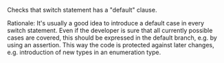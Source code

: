 Checks that switch statement has a \"default\" clause.

Rationale: It\'s usually a good idea to introduce a default case in
every switch statement. Even if the developer is sure that all currently
possible cases are covered, this should be expressed in the default
branch, e.g. by using an assertion. This way the code is protected
against later changes, e.g. introduction of new types in an enumeration
type.